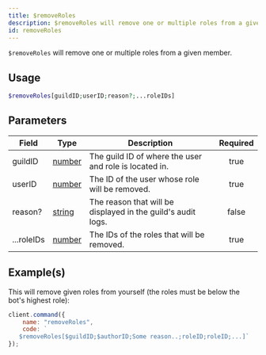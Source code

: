 ```yaml
---
title: $removeRoles
description: $removeRoles will remove one or multiple roles from a given member.
id: removeRoles
---
```


`$removeRoles` will remove one or multiple roles from a given member.

## Usage

```php
$removeRoles[guildID;userID;reason?;...roleIDs]
```

## Parameters

| Field      | Type                                                                                              | Description                                                  | Required |
| ---------- | ------------------------------------------------------------------------------------------------- | ------------------------------------------------------------ | :------: |
| guildID    | [number](https://developer.mozilla.org/en-US/docs/Web/JavaScript/Reference/Global_Objects/Number) | The guild ID of where the user and role is located in.       |   true   |
| userID     | [number](https://developer.mozilla.org/en-US/docs/Web/JavaScript/Reference/Global_Objects/Number) | The ID of the user whose role will be removed.               |   true   |
| reason?    | [string](https://developer.mozilla.org/en-US/docs/Web/JavaScript/Reference/Global_Objects/String) | The reason that will be displayed in the guild's audit logs. |  false   |
| ...roleIDs | [number](https://developer.mozilla.org/en-US/docs/Web/JavaScript/Reference/Global_Objects/Number) | The IDs of the roles that will be removed.                   |   true   |

## Example(s)

This will remove given roles from yourself (the roles must be below the bot's highest role):

```javascript
client.command({
    name: "removeRoles",
    code: `
   $removeRoles[$guildID;$authorID;Some reason..;roleID;roleID;...]`
});
```
